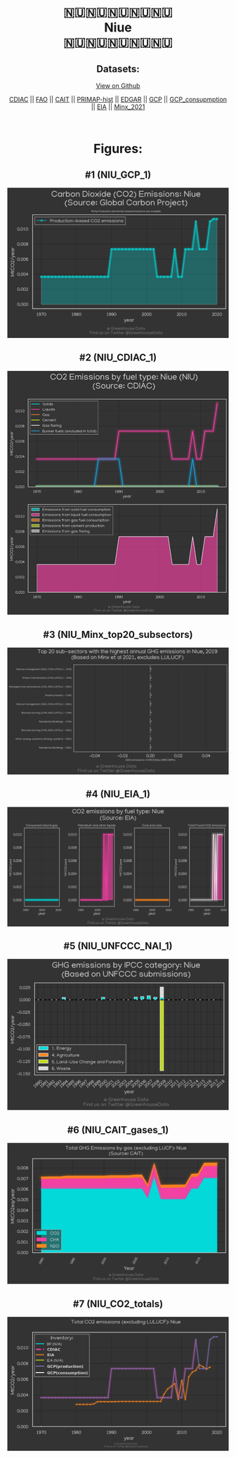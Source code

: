 
<center>
<h1 align="center">
🇳🇺🇳🇺🇳🇺🇳🇺🇳🇺
<br>
Niue
<br>
🇳🇺🇳🇺🇳🇺🇳🇺🇳🇺
</h1>
<h2>Datasets:</h2>
<p><a href="https://github.com/dquintani/GreenhouseData/tree/master/country_data/NIU_Niue/data">View on Github</a>
<br></p><p><a href="data/NIU_CDIAC.csv">CDIAC</a> || <a href="data/NIU_FAO.csv">FAO</a> || <a href="data/NIU_CAIT.csv">CAIT</a> || <a href="data/NIU_PRIMAP-hist.csv">PRIMAP-hist</a> || <a href="data/NIU_EDGAR.csv">EDGAR</a> || <a href="data/NIU_GCP.csv">GCP</a> || <a href="data/NIU_GCP_consupmption.csv">GCP_consupmption</a> || <a href="data/NIU_EIA.csv">EIA</a> || <a href="data/NIU_Minx_2021.csv">Minx_2021</a></p><p><br></p>
<h1>Figures:</h1><h2>#1 (NIU_GCP_1)</h2>
<p><img alt="" src="figures/NIU_GCP_1.png" /></p><h2>#2 (NIU_CDIAC_1)</h2>
<p><img alt="" src="figures/NIU_CDIAC_1.png" /></p><h2>#3 (NIU_Minx_top20_subsectors)</h2>
<p><img alt="" src="figures/NIU_Minx_top20_subsectors.png" /></p><h2>#4 (NIU_EIA_1)</h2>
<p><img alt="" src="figures/NIU_EIA_1.png" /></p><h2>#5 (NIU_UNFCCC_NAI_1)</h2>
<p><img alt="" src="figures/NIU_UNFCCC_NAI_1.png" /></p><h2>#6 (NIU_CAIT_gases_1)</h2>
<p><img alt="" src="figures/NIU_CAIT_gases_1.png" /></p><h2>#7 (NIU_CO2_totals)</h2>
<p><img alt="" src="figures/NIU_CO2_totals.png" /></p>